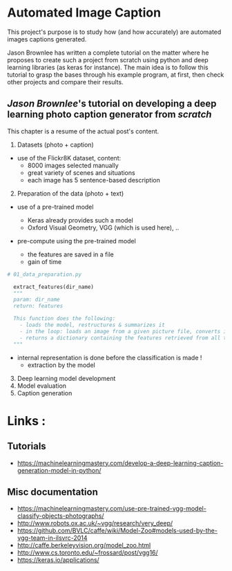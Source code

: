 # Automated Image Caption


This project's purpose is to study how (and how accurately) are automated images captions generated.

Jason Brownlee has written a complete tutorial on the matter where he proposes to create such a project from scratch using python and deep learning libraries (as keras for instance). The main idea is to follow this tutorial to grasp the bases through his example program, at first, then check other projects and compare their results.

## _Jason Brownlee_'s tutorial on developing a deep learning photo caption generator from _scratch_

This chapter is a resume of the actual post's content.

1. Datasets (photo + caption)

- use of the Flickr8K dataset, content:
  - 8000 images selected manually
  - great variety of scenes and situations
  - each image has 5 sentence-based description

2. Preparation of the data (photo + text)

- use of a pre-trained model
  - Keras already provides such a model
  - Oxford Visual Geometry, VGG (which is used here), ..

- pre-compute using the pre-trained model
  - the features are saved in a file
  - gain of time

```python
# 01_data_preparation.py

  extract_features(dir_name)  
  """
  param: dir_name
  return: features

  This function does the following:
    - loads the model, restructures & summarizes it
    - in the loop: loads an image from a given picture file, converts its pixels to an array (numpy), reshapes & prepares the image for the VGG model, finally retrieves the features and stores it using the image id (so that we know which photo's features they are)
    - returns a dictionary containing the features retrieved from all the images
  """
```

- internal representation is done before the classification is made !
  - extraction by the model

3. Deep learning model development
4. Model evaluation
5. Caption generation







# __Links__ :

## Tutorials
- https://machinelearningmastery.com/develop-a-deep-learning-caption-generation-model-in-python/

## Misc documentation
- https://machinelearningmastery.com/use-pre-trained-vgg-model-classify-objects-photographs/
- http://www.robots.ox.ac.uk/~vgg/research/very_deep/
- https://github.com/BVLC/caffe/wiki/Model-Zoo#models-used-by-the-vgg-team-in-ilsvrc-2014
- http://caffe.berkeleyvision.org/model_zoo.html
- http://www.cs.toronto.edu/~frossard/post/vgg16/
- https://keras.io/applications/
